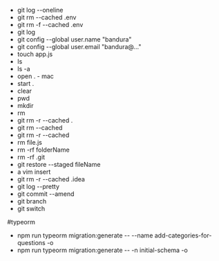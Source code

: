 * git log --oneline
* git rm --cached .env
* git rm -f --cached .env
* git log
* git config --global user.name "bandura"
* git config --global user.email "bandura@..."
* touch app.js
* ls
* ls -a
* open . - mac
* start .
* clear
* pwd
* mkdir
* rm
* git rm -r --cached . 
* git rm --cached <file>
* git rm -r --cached <folder>
* rm file.js
* rm -rf folderName
* rm -rf .git
* git restore --staged fileName
* a vim insert
* git rm -r  --cached .idea
* git log --pretty
* git commit --amend
* git branch
* git switch

#typeorm

* npm run typeorm migration:generate -- --name add-categories-for-questions -o
* npm run typeorm migration:generate -- -n initial-schema -o
